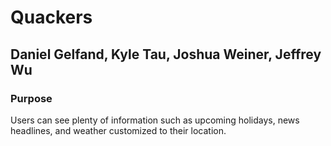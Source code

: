# Quackers

## Daniel Gelfand, Kyle Tau, Joshua Weiner, Jeffrey Wu

### Purpose
Users can see plenty of information such as upcoming holidays, news headlines, and weather customized to their location. 
